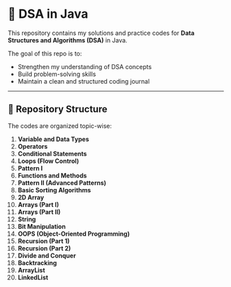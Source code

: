 # 📘 DSA in Java

This repository contains my solutions and practice codes for **Data Structures and Algorithms (DSA)** in Java.  
 

The goal of this repo is to:
- Strengthen my understanding of DSA concepts
- Build problem-solving skills
- Maintain a clean and structured coding journal

---

## 📂 Repository Structure
The codes are organized topic-wise:

1. **Variable and Data Types**
2. **Operators**
3. **Conditional Statements**
4. **Loops (Flow Control)**
5. **Pattern I**
6. **Functions and Methods**
7. **Pattern II (Advanced Patterns)**
8. **Basic Sorting Algorithms**
9. **2D Array**
10. **Arrays (Part I)**
11. **Arrays (Part II)**
12. **String**
13. **Bit Manipulation**
14. **OOPS (Object-Oriented Programming)**
15. **Recursion (Part 1)**
16. **Recursion (Part 2)**
17. **Divide and Conquer**
18. **Backtracking**
19. **ArrayList**
20. **LinkedList**


